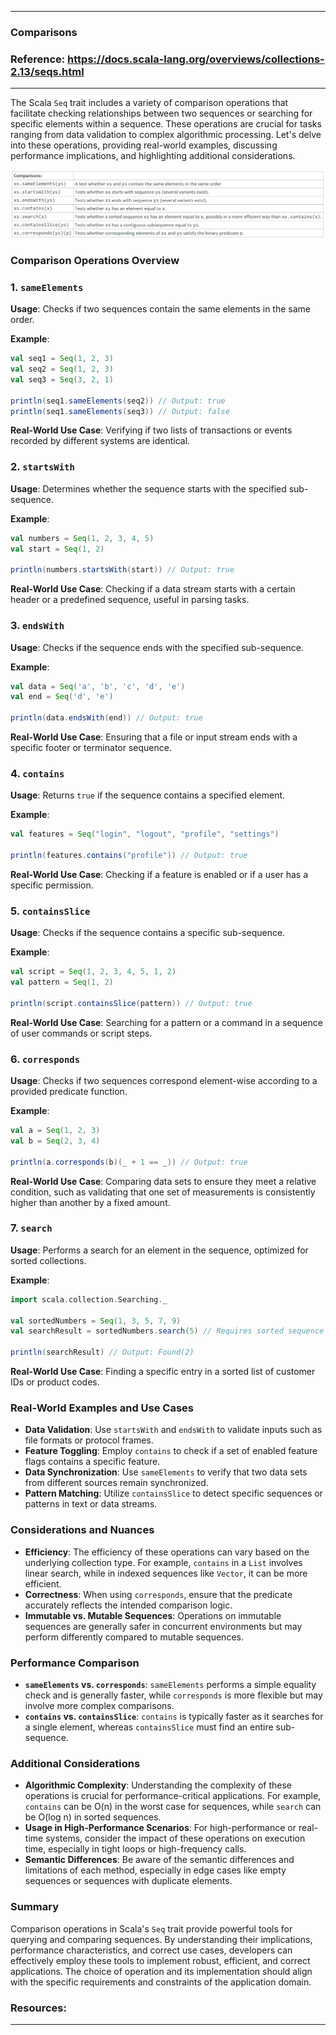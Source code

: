 
---

### Comparisons

### Reference: <https://docs.scala-lang.org/overviews/collections-2.13/seqs.html>

---

The Scala `Seq` trait includes a variety of comparison operations that facilitate checking relationships between two sequences or searching for specific elements within a sequence. These operations are crucial for tasks ranging from data validation to complex algorithmic processing. Let's delve into these operations, providing real-world examples, discussing performance implications, and highlighting additional considerations.

![Comparisons](comparisons.png "Comparisons")

### Comparison Operations Overview

### 1. `sameElements`

**Usage**: Checks if two sequences contain the same elements in the same order.

**Example**:
```scala
val seq1 = Seq(1, 2, 3)
val seq2 = Seq(1, 2, 3)
val seq3 = Seq(3, 2, 1)

println(seq1.sameElements(seq2)) // Output: true
println(seq1.sameElements(seq3)) // Output: false
```

**Real-World Use Case**: Verifying if two lists of transactions or events recorded by different systems are identical.

### 2. `startsWith`

**Usage**: Determines whether the sequence starts with the specified sub-sequence.

**Example**:
```scala
val numbers = Seq(1, 2, 3, 4, 5)
val start = Seq(1, 2)

println(numbers.startsWith(start)) // Output: true
```

**Real-World Use Case**: Checking if a data stream starts with a certain header or a predefined sequence, useful in parsing tasks.

### 3. `endsWith`

**Usage**: Checks if the sequence ends with the specified sub-sequence.

**Example**:
```scala
val data = Seq('a', 'b', 'c', 'd', 'e')
val end = Seq('d', 'e')

println(data.endsWith(end)) // Output: true
```

**Real-World Use Case**: Ensuring that a file or input stream ends with a specific footer or terminator sequence.

### 4. `contains`

**Usage**: Returns `true` if the sequence contains a specified element.

**Example**:
```scala
val features = Seq("login", "logout", "profile", "settings")

println(features.contains("profile")) // Output: true
```

**Real-World Use Case**: Checking if a feature is enabled or if a user has a specific permission.

### 5. `containsSlice`

**Usage**: Checks if the sequence contains a specific sub-sequence.

**Example**:
```scala
val script = Seq(1, 2, 3, 4, 5, 1, 2)
val pattern = Seq(1, 2)

println(script.containsSlice(pattern)) // Output: true
```

**Real-World Use Case**: Searching for a pattern or a command in a sequence of user commands or script steps.

### 6. `corresponds`

**Usage**: Checks if two sequences correspond element-wise according to a provided predicate function.

**Example**:
```scala
val a = Seq(1, 2, 3)
val b = Seq(2, 3, 4)

println(a.corresponds(b)(_ + 1 == _)) // Output: true
```

**Real-World Use Case**: Comparing data sets to ensure they meet a relative condition, such as validating that one set of measurements is consistently higher than another by a fixed amount.

### 7. `search`

**Usage**: Performs a search for an element in the sequence, optimized for sorted collections.

**Example**:
```scala
import scala.collection.Searching._

val sortedNumbers = Seq(1, 3, 5, 7, 9)
val searchResult = sortedNumbers.search(5) // Requires sorted sequence for binary search

println(searchResult) // Output: Found(2)
```

**Real-World Use Case**: Finding a specific entry in a sorted list of customer IDs or product codes.

### Real-World Examples and Use Cases

- **Data Validation**: Use `startsWith` and `endsWith` to validate inputs such as file formats or protocol frames.
- **Feature Toggling**: Employ `contains` to check if a set of enabled feature flags contains a specific feature.
- **Data Synchronization**: Use `sameElements` to verify that two data sets from different sources remain synchronized.
- **Pattern Matching**: Utilize `containsSlice` to detect specific sequences or patterns in text or data streams.

### Considerations and Nuances

- **Efficiency**: The efficiency of these operations can vary based on the underlying collection type. For example, `contains` in a `List` involves linear search, while in indexed sequences like `Vector`, it can be more efficient.
- **Correctness**: When using `corresponds`, ensure that the predicate accurately reflects the intended comparison logic.
- **Immutable vs. Mutable Sequences**: Operations on immutable sequences are generally safer in concurrent environments but may perform differently compared to mutable sequences.

### Performance Comparison

- **`sameElements` vs. `corresponds`**: `sameElements` performs a simple equality check and is generally faster, while `corresponds` is more flexible but may involve more complex comparisons.
- **`contains` vs. `containsSlice`**: `contains` is typically faster as it searches for a single element, whereas `containsSlice` must find an entire sub-sequence.

### Additional Considerations

- **Algorithmic Complexity**: Understanding the complexity of these operations is crucial for performance-critical applications. For example, `contains` can be O(n) in the worst case for sequences, while `search` can be O(log n) in sorted sequences.
- **Usage in High-Performance Scenarios**: For high-performance or real-time systems, consider the impact of these operations on execution time, especially in tight loops or high-frequency calls.
- **Semantic Differences**: Be aware of the semantic differences and limitations of each method, especially in edge cases like empty sequences or sequences with duplicate elements.

### Summary

Comparison operations in Scala's `Seq` trait provide powerful tools for querying and comparing sequences. By understanding their implications, performance characteristics, and correct use cases, developers can effectively employ these tools to implement robust, efficient, and correct applications. The choice of operation and its implementation should align with the specific requirements and constraints of the application domain.

### Resources:

---
